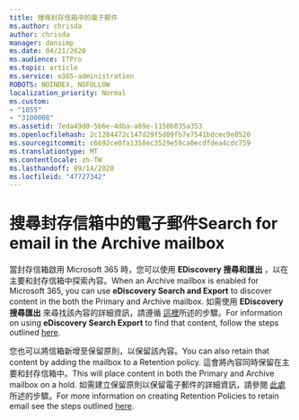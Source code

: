```yaml
---
title: 搜尋封存信箱中的電子郵件
ms.author: chrisda
author: chrisda
manager: dansimp
ms.date: 04/21/2020
ms.audience: ITPro
ms.topic: article
ms.service: o365-administration
ROBOTS: NOINDEX, NOFOLLOW
localization_priority: Normal
ms.custom:
- "1055"
- "3100008"
ms.assetid: 7eda49d0-5b6e-4dba-a89e-1150b835a353
ms.openlocfilehash: 2c1284472c147d29f5d09fb7e7541bdcec9e8520
ms.sourcegitcommit: c6692ce0fa1358ec3529e59ca0ecdfdea4cdc759
ms.translationtype: MT
ms.contentlocale: zh-TW
ms.lasthandoff: 09/14/2020
ms.locfileid: "47727342"
---
```

# <a name="search-for-email-in-the-archive-mailbox"></a><span data-ttu-id="af4ba-102">搜尋封存信箱中的電子郵件</span><span class="sxs-lookup"><span data-stu-id="af4ba-102">Search for email in the Archive mailbox</span></span>

<span data-ttu-id="af4ba-103">當封存信箱啟用 Microsoft 365 時，您可以使用 **EDiscovery 搜尋和匯出** ，以在主要和封存信箱中探索內容。</span><span class="sxs-lookup"><span data-stu-id="af4ba-103">When an Archive mailbox is enabled for Microsoft 365, you can use **eDiscovery Search and Export** to discover content in the both the Primary and Archive mailbox.</span></span> <span data-ttu-id="af4ba-104">如需使用 **EDiscovery 搜尋匯出** 來尋找該內容的詳細資訊，請遵循 [這裡](https://docs.microsoft.com/microsoft-365/compliance/export-search-results)所述的步驟。</span><span class="sxs-lookup"><span data-stu-id="af4ba-104">For information on using **eDiscovery Search Export** to find that content, follow the steps outlined [here](https://docs.microsoft.com/microsoft-365/compliance/export-search-results).</span></span>
  
<span data-ttu-id="af4ba-105">您也可以將信箱新增至保留原則，以保留該內容。</span><span class="sxs-lookup"><span data-stu-id="af4ba-105">You can also retain that content by adding the mailbox to a Retention policy.</span></span> <span data-ttu-id="af4ba-106">這會將內容同時保留在主要和封存信箱中。</span><span class="sxs-lookup"><span data-stu-id="af4ba-106">This will place content in both the Primary and Archive mailbox on a hold.</span></span> <span data-ttu-id="af4ba-107">如需建立保留原則以保留電子郵件的詳細資訊，請參閱 [此處](https://docs.microsoft.com/microsoft-365/compliance/retention-policies)所述的步驟。</span><span class="sxs-lookup"><span data-stu-id="af4ba-107">For more information on creating Retention Policies to retain email see the steps outlined [here](https://docs.microsoft.com/microsoft-365/compliance/retention-policies).</span></span>
  